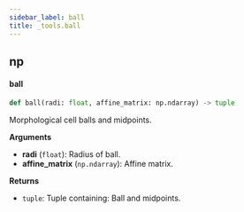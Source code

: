 ```yaml
---
sidebar_label: ball
title: _tools.ball
---
```


## np

#### ball

```python
def ball(radi: float, affine_matrix: np.ndarray) -> tuple
```

Morphological cell balls and midpoints.

**Arguments**

* **radi** (`float`): Radius of ball.
* **affine_matrix** (`np.ndarray`): Affine matrix.

**Returns**

* `tuple`: Tuple containing: Ball and midpoints.

